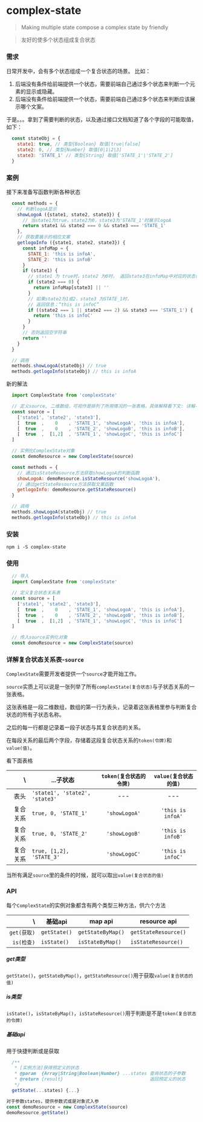 # complex-state
> Making multiple state compose a complex state by friendly

> 友好的使多个状态组成复合状态

### 需求
日常开发中，会有多个状态组成一个复合状态的场景。
比如：
  1. 后端没有条件给前端提供一个状态，需要前端自己通过多个状态来判断一个元素的显示或隐藏。
  2. 后端没有条件给前端提供一个状态，需要前端自己通过多个状态来判断应该展示哪个文案。

于是。。。拿到了需要判断的状态，以及通过接口文档知道了各个字段的可能取值，如下：
```javascript
  const stateObj = {
    state1: true, // 类型{Boolean} 取值[true|false]
    state2: 0, // 类型{Number} 取值[0|1|2|3]
    state3: 'STATE_1' // 类型{String} 取值['STATE_1'|'STATE_2']
  }
```
### 案例
接下来准备写函数判断各种状态
```javascript
  const methods = {
    // 判断logoA显示
    showLogoA ({state1, state2, state3}) {
      // 当state1为true，state2为0，state3为'STATE_1'时展示logoA
      return state1 && state2 === 0 && state3 === 'STATE_1'
    },
    // 获取要展示的相应文案
    getlogoInfo ({state1, state2, state3}) {
      const infoMap = {
        STATE_1: 'this is infoA',
        STATE_2: 'this is infoB'
      }
      if (state1) {
        // state1 为 true时，state2 为0时， 返回state3在infoMap中对应的状态信息
        if (state2 === 0) {
          return infoMap[state3] || ''
        }
        // 如果state2为1或2，state3 为STATE_1时，
        // 返回信息：“this is infoC”
        if ((state2 === 1 || state2 === 2) && state3 === 'STATE_1') {
          return 'this is infoC'
        }
      }
      // 否则返回空字符串
      return ''
    }
  }

  // 调用
  methods.showLogoA(stateObj) // true
  methods.getlogoInfo(stateObj) // this is infoA
```
新的解法
```javascript
  import ComplexState from 'complexState'

  // 定义source, 二维数组，可视作是排列了所用情况的一张表格，具体解释看下文: 详解-source
  const source = [
    ['state1', 'state2', 'state3'],
    [  true  ,    0    , 'STATE_1', 'showLogoA', 'this is infoA'],
    [  true  ,    0    , 'STATE_2', 'showLogoB', 'this is infoB'],
    [  true  ,  [1,2]  , 'STATE_1', 'showLogoC', 'this is infoC']
  ]

  // 实例化ComplexState对象
  const demoResource = new ComplexState(source)

  const methods = {
    // 通过isStateResource方法获取showLogoA的判断函数
    showLogoA: demoResource.isStateResource('showLogoA'),
    // 通过getStateResource方法获取文案函数
    getlogoInfo: demoResource.getStateResource()
  }

  // 调用
  methods.showLogoA(stateObj) // true
  methods.getlogoInfo(stateObj) // this is infoA
```

### 安装
```
npm i -S complex-state
```
### 使用
```javascript
  // 导入
  import ComplexState from 'complexState'

  // 定义复合状态关系表
  const source = [
    ['state1', 'state2', 'state3'],
    [  true  ,    0    , 'STATE_1', 'showLogoA', 'this is infoA'],
    [  true  ,    0    , 'STATE_2', 'showLogoB', 'this is infoB'],
    [  true  ,  [1,2]  , 'STATE_1', 'showLogoC', 'this is infoC']
  ]

  // 传入source实例化对象
  const demoResource = new ComplexState(source)
```

### 详解复合状态关系表-`source`
`ComplexState`需要开发者提供一个`source`才能开始工作。

`source`实质上可以说是一张列举了所有`complexState(复合状态)`与子状态关系的一张表格。

这张表格是一段二维数组，数组的第一行为表头，记录着这张表格里参与判断复合状态的所有子状态名称。

之后的每一行都是记录着一段子状态与其复合状态的关系。

在每段关系的最后两个字段，存储着这段复合状态关系的`token(令牌)`和`value(值)`。

看下面表格

 \      | ...子状态 | `token(复合状态的令牌)` | `value(复合状态的值)`
-----:  | -------- | :-----------: | :--------:
   表头 | `'state1', 'state2', 'state3'` | --- | ---
复合关系 | `true, 0, 'STATE_1'`     | `'showLogoA'` | `'this is infoA'`
复合关系 | `true, 0, 'STATE_2'`     | `'showLogoB'` | `'this is infoB'`
复合关系 | `true, [1,2], 'STATE_3'` | `'showLogoC'` | `'this is infoC'`

当所有满足`source`里的条件的时候，就可以取出`value(复合状态的值)`

### API
每个`ComplexState`的实例对象都含有两个类型三种方法，供六个方法

  \        | 基础api      | map api           | resource api
---------: | ------------ | ----------------- | ------------
`get(获取)` | `getState()` | `getStateByMap()` | `getStateResource()`
`is(检查)`  | `isState()`  | `isStateByMap()`  | `isStateResource()`


##### get类型
`getState()`，`getStateByMap()`，`getStateResource()`用于获取`value(复合状态的值)`

##### is类型
`isState()`，`isStateByMap()`，`isStateResource()`用于判断是不是`token(复合状态的令牌)`

##### 基础api
用于快捷判断或是获取
```javascript
  /**
   * [实例方法]获得预定义的状态
   * @param  {Array|String|Boolean|Number} ...states 查询状态的子参数
   * @return {result}                                返回预定义的状态
   */
  getState(...states) {...}

```
```javascript
对于参数states，提供参数式或是对象式入参
const demoResource = new ComplexState(source)
demoResource.getState()

```